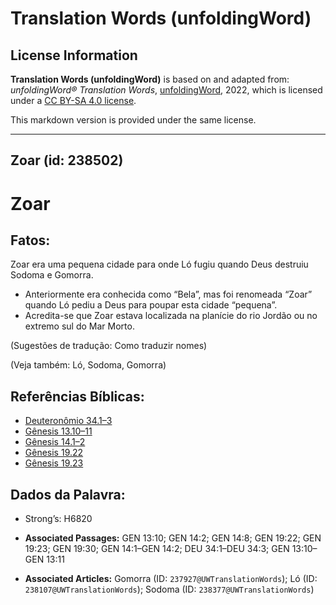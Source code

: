 # Translation Words (unfoldingWord)

## License Information

**Translation Words (unfoldingWord)** is based on and adapted from: _unfoldingWord® Translation Words_, [unfoldingWord](https://unfoldingword.org/utw), 2022, which is licensed under a [CC BY-SA 4.0 license](https://creativecommons.org/licenses/by-sa/4.0/legalcode.en).

This markdown version is provided under the same license.



--------------------------------

## Zoar (id: 238502)

Zoar
====

Fatos:
------

Zoar era uma pequena cidade para onde Ló fugiu quando Deus destruiu Sodoma e Gomorra.

* Anteriormente era conhecida como “Bela”, mas foi renomeada “Zoar” quando Ló pediu a Deus para poupar esta cidade “pequena”.
* Acredita\-se que Zoar estava localizada na planície do rio Jordão ou no extremo sul do Mar Morto.

(Sugestões de tradução: Como traduzir nomes)

(Veja também: Ló, Sodoma, Gomorra)

Referências Bíblicas:
---------------------

* [Deuteronômio 34\.1–3](https://ref.ly/Deut34:1-Deut34:3)
* [Gênesis 13\.10–11](https://ref.ly/Gen13:10-Gen13:11)
* [Gênesis 14\.1–2](https://ref.ly/Gen14:1-Gen14:2)
* [Gênesis 19\.22](https://ref.ly/Gen19:22)
* [Gênesis 19\.23](https://ref.ly/Gen19:23)

Dados da Palavra:
-----------------

* Strong’s: H6820

* **Associated Passages:** GEN 13:10; GEN 14:2; GEN 14:8; GEN 19:22; GEN 19:23; GEN 19:30; GEN 14:1–GEN 14:2; DEU 34:1–DEU 34:3; GEN 13:10–GEN 13:11
* **Associated Articles:** Gomorra (ID: `237927@UWTranslationWords`); Ló (ID: `238107@UWTranslationWords`); Sodoma (ID: `238377@UWTranslationWords`)

